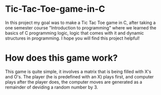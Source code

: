 # Tic-Tac-Toe-game-in-C

In this project my goal was to make a Tic Tac Toe game in C, after taking a one semester course "Introduction to programming" where we learned the basics of C programming logic, logic that comes with it and dynamic structures in programming. I hope you will find this project helpful!

# How does this game work?

This game is quite simple, it involves a matrix that is being filled with X's and O's. The player (he is predefined with an X) plays first, and computer plays after the player does, the computer moves are generated as a remainder of deviding a random number by 3.
